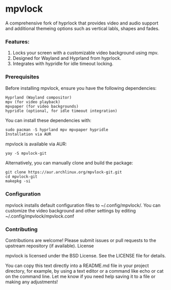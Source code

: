 # mpvlock

A comprehensive fork of hyprlock that provides video and audio support and additional themeing options such as vertical labls, shapes and fades.

### Features:
1. Locks your screen with a customizable video background using mpv.
2. Designed for Wayland and Hyprland from hyprlock.
3. Integrates with hypridle for idle timeout locking.

### Prerequisites

Before installing mpvlock, ensure you have the following dependencies:

    Hyprland (Wayland compositor)
    mpv (for video playback)
    mpvpaper (for video backgrounds)
    hypridle (optional, for idle timeout integration)

You can install these dependencies with:
```s
sudo pacman -S hyprland mpv mpvpaper hypridle
Installation via AUR
```
mpvlock is available via AUR:
```
yay -S mpvlock-git
```

Alternatively, you can manually clone and build the package:
```
git clone https://aur.archlinux.org/mpvlock-git.git
cd mpvlock-git
makepkg -si
```

### Configuration

mpvlock installs default configuration files to ~/.config/mpvlock/. You can customize the video background and other settings by editing ~/.config/mpvlock/mpvlock.conf

### Contributing

Contributions are welcome! Please submit issues or pull requests to the upstream repository (if available).
License

mpvlock is licensed under the BSD License. See the LICENSE file for details.

You can copy this text directly into a README.md file in your project directory, for example, by using a text editor or a command like echo or cat on the command line. Let me know if you need help saving it to a file or making any adjustments!
